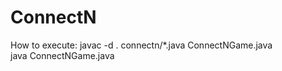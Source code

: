 # ConnectN
How to execute: 
javac -d . connectn/*.java ConnectNGame.java <br/>
java ConnectNGame.java
